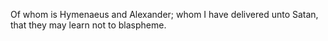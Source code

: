 Of whom is Hymenaeus and Alexander; whom I have delivered unto Satan, that they may learn not to blaspheme.
